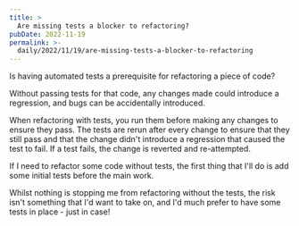 ```yaml
---
title: >
  Are missing tests a blocker to refactoring?
pubDate: 2022-11-19
permalink: >-
  daily/2022/11/19/are-missing-tests-a-blocker-to-refactoring
---
```


Is having automated tests a prerequisite for refactoring a piece of code?

Without passing tests for that code, any changes made could introduce a regression, and bugs can be accidentally introduced.

When refactoring with tests, you run them before making any changes to ensure they pass. The tests are rerun after every change to ensure that they still pass and that the change didn't introduce a regression that caused the test to fail. If a test fails, the change is reverted and re-attempted.

If I need to refactor some code without tests, the first thing that I'll do is add some initial tests before the main work.

Whilst nothing is stopping me from refactoring without the tests, the risk isn't something that I'd want to take on, and I'd much prefer to have some tests in place - just in case!
